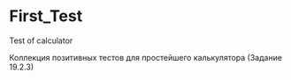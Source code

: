 # First_Test
Test of calculator

Коллекция позитивных тестов для простейшего калькулятора
(Задание 19.2.3)
